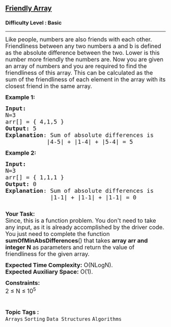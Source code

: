 <h2><a href="https://www.geeksforgeeks.org/problems/friendly-array2009/1?page=1&category=Arrays&difficulty=Basic&status=unsolved&sortBy=accuracy">Friendly Array</a></h2><h3>Difficulty Level : Basic</h3><hr><div class="problems_problem_content__Xm_eO"><p><span style="font-size:18px">Like people, numbers are also friends with each other. Friendliness between any two numbers a and b is defined as the absolute difference between the two. Lower is this number more friendly the numbers are. Now you are given an array of numbers and you are required to find the friendliness of this array. This can be calculated as the sum of the friendliness of each element in the array with its closest friend in the same array. </span></p>

<p><span style="font-size:18px"><strong>Example 1:</strong></span></p>

<pre><span style="font-size:18px"><strong>Input:
</strong>N=3
arr[] = { 4,1,5 }
<strong>Output:</strong> 5
<strong>Explanation</strong>: Sum of absolute differences is
&nbsp;           |4-5| + |1-4| + |5-4| = 5</span></pre>

<p><span style="font-size:18px"><strong>Example 2:</strong></span></p>

<pre><span style="font-size:18px"><strong>Input:
</strong>N=3
arr[] = { 1,1,1 }
<strong>Output:</strong> 0
<strong>Explanation</strong>: Sum of absolute differences is 
&nbsp;            |1-1| + |1-1| + |1-1| = 0
</span></pre>

<p><br>
<span style="font-size:18px"><strong>Your Task:</strong><br>
Since, this is a function problem. You don't need to take any input, as it is already accomplished by the driver code. You just need to complete the function <strong>sumOfMinAbsDifferences</strong>() that takes <strong>array arr and integer N</strong>&nbsp;as parameters and return the value of friendliness for the given array.</span></p>

<p><span style="font-size:18px"><strong>Expected Time Complexity:</strong> O(NLogN).<br>
<strong>Expected Auxiliary Space:</strong> O(1).</span></p>

<p><span style="font-size:18px"><strong>Constraints:</strong><br>
2 ≤ N ≤ 10<sup>5</sup></span></p>
</div><br><p><span style=font-size:18px><strong>Topic Tags : </strong><br><code>Arrays</code>&nbsp;<code>Sorting</code>&nbsp;<code>Data Structures</code>&nbsp;<code>Algorithms</code>&nbsp;